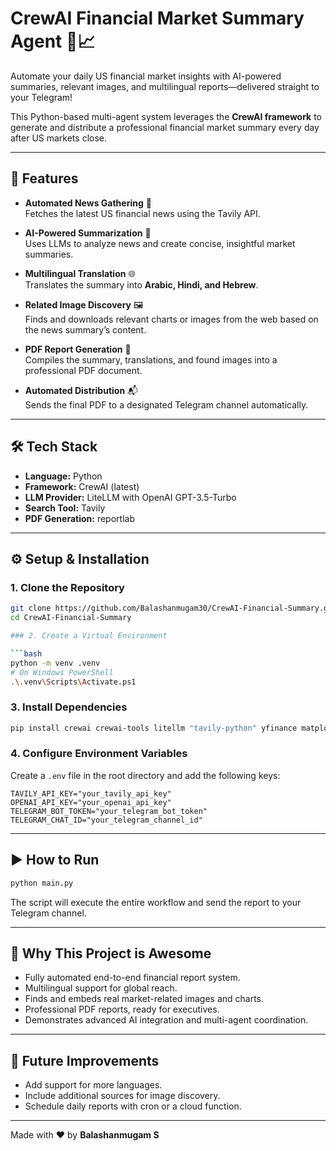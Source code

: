 # CrewAI Financial Market Summary Agent 🚀📈

Automate your daily US financial market insights with AI-powered summaries, relevant images, and multilingual reports—delivered straight to your Telegram!  

This Python-based multi-agent system leverages the **CrewAI framework** to generate and distribute a professional financial market summary every day after US markets close.

---

## 🌟 Features

- **Automated News Gathering** 📰  
  Fetches the latest US financial news using the Tavily API.  

- **AI-Powered Summarization** 🤖  
  Uses LLMs to analyze news and create concise, insightful market summaries.  

- **Multilingual Translation** 🌐  
  Translates the summary into **Arabic, Hindi, and Hebrew**.  

- **Related Image Discovery** 🖼️  
  Finds and downloads relevant charts or images from the web based on the news summary’s content.  

- **PDF Report Generation** 📝  
  Compiles the summary, translations, and found images into a professional PDF document.  

- **Automated Distribution** 📬  
  Sends the final PDF to a designated Telegram channel automatically.  

---

## 🛠 Tech Stack

- **Language:** Python  
- **Framework:** CrewAI (latest)  
- **LLM Provider:** LiteLLM with OpenAI GPT-3.5-Turbo  
- **Search Tool:** Tavily  
- **PDF Generation:** reportlab  

---

## ⚙️ Setup & Installation

### 1. Clone the Repository
```bash
git clone https://github.com/Balashanmugam30/CrewAI-Financial-Summary.git
cd CrewAI-Financial-Summary

### 2. Create a Virtual Environment

```bash
python -m venv .venv
# On Windows PowerShell
.\.venv\Scripts\Activate.ps1
```

### 3. Install Dependencies

```bash
pip install crewai crewai-tools litellm "tavily-python" yfinance matplotlib reportlab python-dotenv requests
```

### 4. Configure Environment Variables

Create a `.env` file in the root directory and add the following keys:

```
TAVILY_API_KEY="your_tavily_api_key"
OPENAI_API_KEY="your_openai_api_key"
TELEGRAM_BOT_TOKEN="your_telegram_bot_token"
TELEGRAM_CHAT_ID="your_telegram_channel_id"
```

---

## ▶️ How to Run

```bash
python main.py
```

The script will execute the entire workflow and send the report to your Telegram channel.

---

## 🚀 Why This Project is Awesome

* Fully automated end-to-end financial report system.
* Multilingual support for global reach.
* Finds and embeds real market-related images and charts.
* Professional PDF reports, ready for executives.
* Demonstrates advanced AI integration and multi-agent coordination.

---

## 🔮 Future Improvements

* Add support for more languages.
* Include additional sources for image discovery.
* Schedule daily reports with cron or a cloud function.

---

Made with ❤️ by **Balashanmugam S**

